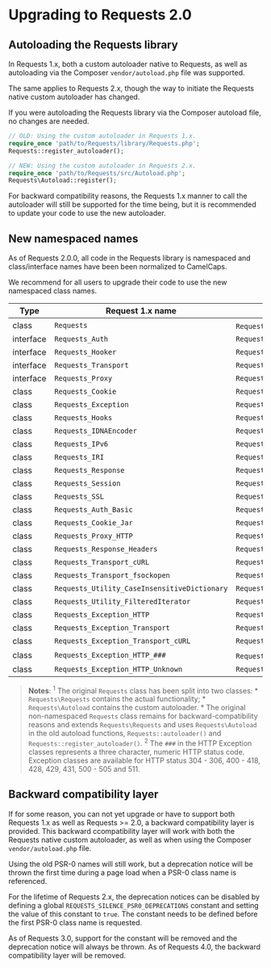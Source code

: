 Upgrading to Requests 2.0
=========================

Autoloading the Requests library
--------------------------------

In Requests 1.x, both a custom autoloader native to Requests, as well as autoloading via the Composer `vendor/autoload.php` file was supported.

The same applies to Requests 2.x, though the way to initiate the Requests native custom autoloader has changed.

If you were autoloading the Requests library via the Composer autoload file, no changes are needed.

```php
// OLD: Using the custom autoloader in Requests 1.x.
require_once 'path/to/Requests/library/Requests.php';
Requests::register_autoloader();

// NEW: Using the custom autoloader in Requests 2.x.
require_once 'path/to/Requests/src/Autoload.php';
Requests\Autoload::register();
```

For backward compatibility reasons, the Requests 1.x manner to call the autoloader will still be supported for the time being, but it is recommended to update your code to use the new autoloader.


New namespaced names
--------------------

As of Requests 2.0.0, all code in the Requests library is namespaced and class/interface names have been been normalized to CamelCaps.

We recommend for all users to upgrade their code to use the new namespaced class names.

| Type      | Request 1.x name                             | Requests >= 2.0 name                                              |
|-----------|----------------------------------------------|-------------------------------------------------------------------|
| class     | `Requests`                                   | `Requests\Requests` <strong><sup>1</sup></strong>                 |
| interface | `Requests_Auth`                              | `Requests\Auth`                                                   |
| interface | `Requests_Hooker`                            | `Requests\Hooker`                                                 |
| interface | `Requests_Transport`                         | `Requests\Transport`                                              |
| interface | `Requests_Proxy`                             | `Requests\Proxy`                                                  |
| class     | `Requests_Cookie`                            | `Requests\Cookie`                                                 |
| class     | `Requests_Exception`                         | `Requests\Exception`                                              |
| class     | `Requests_Hooks`                             | `Requests\Hooks`                                                  |
| class     | `Requests_IDNAEncoder`                       | `Requests\IdnaEncoder`                                            |
| class     | `Requests_IPv6`                              | `Requests\Ipv6`                                                   |
| class     | `Requests_IRI`                               | `Requests\Iri`                                                    |
| class     | `Requests_Response`                          | `Requests\Response`                                               |
| class     | `Requests_Session`                           | `Requests\Session`                                                |
| class     | `Requests_SSL`                               | `Requests\Ssl`                                                    |
| class     | `Requests_Auth_Basic`                        | `Requests\Auth\Basic`                                             |
| class     | `Requests_Cookie_Jar`                        | `Requests\Cookie\Jar`                                             |
| class     | `Requests_Proxy_HTTP`                        | `Requests\Proxy\Http`                                             |
| class     | `Requests_Response_Headers`                  | `Requests\Response\Headers`                                       |
| class     | `Requests_Transport_cURL`                    | `Requests\Transport\Curl`                                         |
| class     | `Requests_Transport_fsockopen`               | `Requests\Transport\Fsockopen`                                    |
| class     | `Requests_Utility_CaseInsensitiveDictionary` | `Requests\Utility\CaseInsensitiveDictionary`                      |
| class     | `Requests_Utility_FilteredIterator`          | `Requests\Utility\FilteredIterator`                               |
| class     | `Requests_Exception_HTTP`                    | `Requests\Exception\Http`                                         |
| class     | `Requests_Exception_Transport`               | `Requests\Exception\Transport`                                    |
| class     | `Requests_Exception_Transport_cURL`          | `Requests\Exception\Transport\Curl`                               |
| class     | `Requests_Exception_HTTP_###`                | `Requests\Exception\Http\Status###` <strong><sup>2</sup></strong> |
| class     | `Requests_Exception_HTTP_Unknown`            | `Requests\Exception\Http\StatusUnknown`                           |

> **Notes**:
> <sup>1</sup> The original `Requests` class has been split into two classes:
>     * `Requests\Requests` contains the actual functionality;
>     * `Requests\Autoload` contains the custom autoloader.
>     * The original non-namespaced `Requests` class remains for backward-compatibility reasons and extends `Requests\Requests` and uses `Requests\Autoload` in the old autoload functions, `Requests::autoloader()` and `Requests::register_autoloader()`.
> <sup>2</sup> The `###` in the HTTP Exception classes represents a three character, numeric HTTP status code.
>     Exception classes are available for HTTP status 304 - 306, 400 - 418, 428, 429, 431, 500 - 505 and 511.


Backward compatibility layer
----------------------------

If for some reason, you can not yet upgrade or have to support both Requests 1.x as well as Requests >= 2.0, a backward compatibility layer is provided.
This backward ccompatibility layer will work with both the Requests native custom autoloader, as well as when using the Composer `vendor/autoload.php` file.

Using the old PSR-0 names will still work, but a deprecation notice will be thrown the first time during a page load when a PSR-0 class name is referenced.

For the lifetime of Requests 2.x, the deprecation notices can be disabled by defining a global `REQUESTS_SILENCE_PSR0_DEPRECATIONS` constant and setting the value of this constant to `true`.
The constant needs to be defined before the first PSR-0 class name is requested.

As of Requests 3.0, support for the constant will be removed and the deprecation notice will always be thrown.
As of Requests 4.0, the backward compatibility layer will be removed.
